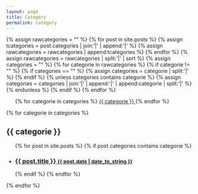 ```yaml
---
layout: page
title: Category
permalink: category
---
```


<div class="home">

  {% assign rawcategories = "" %}
  {% for post in site.posts %}
    {% assign tcategories = post.categories | join:'|' | append:'|' %}
    {% assign rawcategories = rawcategories | append:tcategories %}
  {% endfor %}
  {% assign rawcategories = rawcategories | split:'|' | sort %}
  {% assign categories = "" %}
  {% for categorie in rawcategories %}
    {% if categorie != "" %}
      {% if categories == "" %}
        {% assign categories = categorie | split:'|' %}
      {% endif %}
      {% unless categories contains categorie %}
        {% assign categories = categories | join:'|' | append:'|' | append:categorie | split:'|' %}
      {% endunless %}
    {% endif %}
  {% endfor %}

  <ul>
    {% for categorie in categories %}
      <a href="#{{ categorie | slugify }}">
        <i class="fa-solid fa-check text-gray-900"></i>
        {{ categorie }}
      </a>
    {% endfor %}
  </ul>
  
  {% for categorie in categories %}
    <h2 id="{{ categorie | slugify }}">{{ categorie }}</h2>
    <ul>
      {% for post in site.posts %}
        {% if post.categories contains categorie %}
        <li>
          <h3>
            <a href="{{site.baseurl}}{{ post.url }}">
              {{ post.title }}
              <small>{{ post.date | date_to_string }}</small>
            </a>
          </h3>
        </li>
        {% endif %}
      {% endfor %}
    </ul>
  {% endfor %}
</div>
